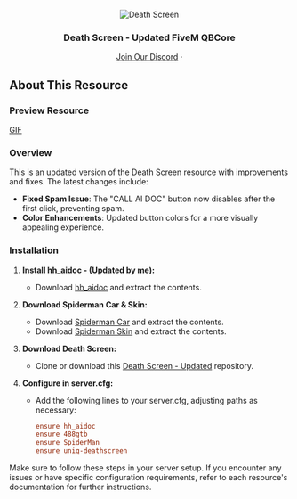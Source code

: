 <div id="top"></div>

<br />
<div align="center">
  <img src="https://media.discordapp.net/attachments/1207783778639155301/1213984944536297472/5ec273c26c295800046c81e6.png?ex=65f77695&is=65e50195&hm=775fb4de183ff3c346486ae0a43585eb77685fbb79b3ae406dbeed3d1c3a3119&=&format=webp&quality=lossless&width=225&height=225" alt="Death Screen">

  <h3 align="center">Death Screen - Updated FiveM QBCore</h3>

  <p align="center">
    <a href="https://discord.gg/6sKVNEGGvm">Join Our Discord</a>
    ·
  </p>
</div>

## About This Resource

### Preview Resource 
[GIF](https://i.ibb.co/Y0cKd86/outnew.gif)

### Overview

This is an updated version of the Death Screen resource with improvements and fixes. The latest changes include:

- **Fixed Spam Issue**: The "CALL AI DOC" button now disables after the first click, preventing spam.
- **Color Enhancements**: Updated button colors for a more visually appealing experience.

### Installation

1. **Install hh_aidoc - (Updated by me):**
   - Download [hh_aidoc](https://cdn.discordapp.com/attachments/1207783778639155301/1213998548568506428/hh_aidoc.zip?ex=65f78340&is=65e50e40&hm=35a56dc265179c921f4d84d640e362ffbb20d2ba5e5a4c980846e1e25b242f74&) and extract the contents.

2. **Download Spiderman Car & Skin:**
   - Download [Spiderman Car](https://cdn.discordapp.com/attachments/1207783778639155301/1213991527726981170/488gtb.zip?ex=65f77cb7&is=65e507b7&hm=b9725150ab64a249a90a94ac19b683aa04616dedf03ce65917073dafc8caaa46&) and extract the contents.
   - Download [Spiderman Skin](https://cdn.discordapp.com/attachments/1207783778639155301/1214002705861709854/SpiderMan.zip?ex=65f78720&is=65e51220&hm=828a6a9c582c25b16a349952a8cea58faa10409b24848aaa5dbc7505522bd676&) and extract the contents.

3. **Download Death Screen:**
   - Clone or download this [Death Screen - Updated](https://github.com/DlgshKurd/uniq-deathscreen.git) repository.

4. **Configure in server.cfg:**
   - Add the following lines to your server.cfg, adjusting paths as necessary:
     ```cfg
     ensure hh_aidoc
     ensure 488gtb
     ensure SpiderMan
     ensure uniq-deathscreen 
     ```

Make sure to follow these steps in your server setup. If you encounter any issues or have specific configuration requirements, refer to each resource's documentation for further instructions.


